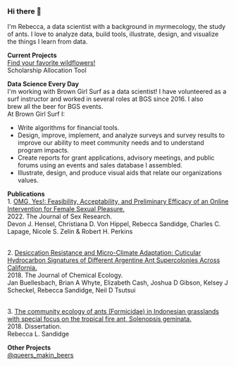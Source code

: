 ### Hi there 👋
I'm Rebecca, a data scientist with a background in myrmecology, the study of ants. I love to analyze data, build tools, illustrate, design, and visualize the things I learn from data.

**Current Projects**
<br>[Find your favorite wildflowers!](https://github.com/Floydworks/WildflowerFinder_Phenology_Tool)
<br>Scholarship Allocation Tool

**Data Science Every Day**
<br>I'm working with Brown Girl Surf as a data scientist! I have volunteered as a surf instructor and worked in several roles at BGS since 2016. I also <br>brew all the beer for BGS events.
<br>At Brown Girl Surf I:
- Write algorithms for financial tools.
- Design, improve, implement, and analyze surveys and survey results to improve our ability to meet community needs and to understand program impacts.
- Create reports for grant applications, advisory meetings, and public forums using an events and sales database I assembled.
- Illustrate, design, and produce visual aids that relate our organizations values.

**Publications**
<br>1. [OMG, Yes!: Feasibility, Acceptability, and Preliminary Efficacy of an Online Intervention for Female Sexual Pleasure.](https://www.tandfonline.com/doi/full/10.1080/00224499.2021.1912277) 
<br>2022. The Journal of Sex Research.
<br>Devon J. Hensel, Christiana D. Von Hippel, Rebecca Sandidge, Charles C. Lapage, Nicole S. Zelin & Robert H. Perkins

<br>2. [Desiccation Resistance and Micro-Climate Adaptation: Cuticular Hydrocarbon Signatures of Different Argentine Ant Supercolonies Across California.](https://pubmed.ncbi.nlm.nih.gov/30430363/) 
<br>2018. The Journal of Chemical Ecology.
<br>Jan Buellesbach, Brian A Whyte, Elizabeth Cash, Joshua D Gibson, Kelsey J Scheckel, Rebecca Sandidge, Neil D Tsutsui

<br>3. [The community ecology of ants (Formicidae) in Indonesian grasslands with special focus on the tropical fire ant, Solenopsis geminata.](https://escholarship.org/uc/item/802527f6)
<br>2018. Dissertation.
<br>Rebecca L. Sandidge

**Other Projects**
<br>[@queers_makin_beers](https://www.instagram.com/queers_makin_beers/)

<!--
**Floydworks/Floydworks** is a ✨ _special_ ✨ repository because its `README.md` (this file) appears on your GitHub profile.

Here are some ideas to get you started:

- 🔭 I’m currently working on ...
- 🌱 I’m currently learning ...
- 👯 I’m looking to collaborate on ...
- 🤔 I’m looking for help with ...
- 💬 Ask me about ...
- 📫 How to reach me: ...
- 😄 Pronouns: ...
- ⚡ Fun fact: ...
-->
